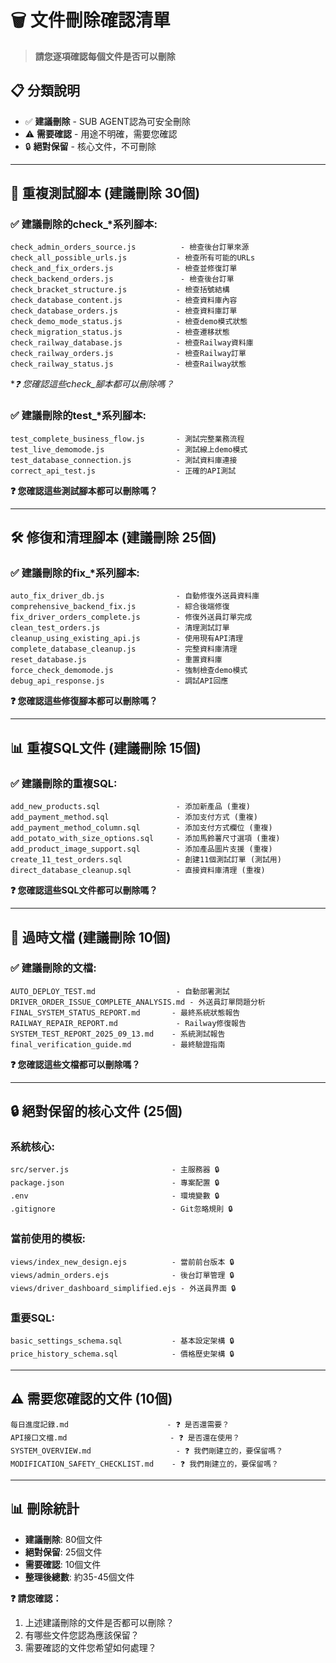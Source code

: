 # 🗑️ 文件刪除確認清單

> **請您逐項確認每個文件是否可以刪除**

## 📋 **分類說明**
- ✅ **建議刪除** - SUB AGENT認為可安全刪除
- ⚠️ **需要確認** - 用途不明確，需要您確認
- 🔒 **絕對保留** - 核心文件，不可刪除

---

## 🔧 **重複測試腳本** (建議刪除 30個)

### ✅ 建議刪除的check_*系列腳本:
```
check_admin_orders_source.js          - 檢查後台訂單來源
check_all_possible_urls.js           - 檢查所有可能的URLs  
check_and_fix_orders.js              - 檢查並修復訂單
check_backend_orders.js               - 檢查後台訂單
check_bracket_structure.js           - 檢查括號結構
check_database_content.js            - 檢查資料庫內容
check_database_orders.js             - 檢查資料庫訂單
check_demo_mode_status.js            - 檢查demo模式狀態
check_migration_status.js            - 檢查遷移狀態
check_railway_database.js            - 檢查Railway資料庫
check_railway_orders.js              - 檢查Railway訂單
check_railway_status.js              - 檢查Railway狀態
```

**❓ 您確認這些check_*腳本都可以刪除嗎？**

### ✅ 建議刪除的test_*系列腳本:
```
test_complete_business_flow.js       - 測試完整業務流程
test_live_demomode.js                - 測試線上demo模式
test_database_connection.js          - 測試資料庫連接
correct_api_test.js                  - 正確的API測試
```

**❓ 您確認這些測試腳本都可以刪除嗎？**

---

## 🛠️ **修復和清理腳本** (建議刪除 25個)

### ✅ 建議刪除的fix_*系列腳本:
```
auto_fix_driver_db.js                - 自動修復外送員資料庫
comprehensive_backend_fix.js         - 綜合後端修復
fix_driver_orders_complete.js        - 修復外送員訂單完成
clean_test_orders.js                 - 清理測試訂單
cleanup_using_existing_api.js        - 使用現有API清理
complete_database_cleanup.js         - 完整資料庫清理
reset_database.js                    - 重置資料庫
force_check_demomode.js              - 強制檢查demo模式
debug_api_response.js                - 調試API回應
```

**❓ 您確認這些修復腳本都可以刪除嗎？**

---

## 📊 **重複SQL文件** (建議刪除 15個)

### ✅ 建議刪除的重複SQL:
```
add_new_products.sql                 - 添加新產品 (重複)
add_payment_method.sql               - 添加支付方式 (重複)
add_payment_method_column.sql        - 添加支付方式欄位 (重複)
add_potato_with_size_options.sql     - 添加馬鈴薯尺寸選項 (重複)
add_product_image_support.sql        - 添加產品圖片支援 (重複)
create_11_test_orders.sql            - 創建11個測試訂單 (測試用)
direct_database_cleanup.sql          - 直接資料庫清理 (重複)
```

**❓ 您確認這些SQL文件都可以刪除嗎？**

---

## 📝 **過時文檔** (建議刪除 10個)

### ✅ 建議刪除的文檔:
```
AUTO_DEPLOY_TEST.md                  - 自動部署測試
DRIVER_ORDER_ISSUE_COMPLETE_ANALYSIS.md - 外送員訂單問題分析
FINAL_SYSTEM_STATUS_REPORT.md       - 最終系統狀態報告  
RAILWAY_REPAIR_REPORT.md             - Railway修復報告
SYSTEM_TEST_REPORT_2025_09_13.md    - 系統測試報告
final_verification_guide.md         - 最終驗證指南
```

**❓ 您確認這些文檔都可以刪除嗎？**

---

## 🔒 **絕對保留的核心文件** (25個)

### 系統核心:
```
src/server.js                       - 主服務器 🔒
package.json                        - 專案配置 🔒
.env                                - 環境變數 🔒
.gitignore                          - Git忽略規則 🔒
```

### 當前使用的模板:
```
views/index_new_design.ejs          - 當前前台版本 🔒
views/admin_orders.ejs              - 後台訂單管理 🔒  
views/driver_dashboard_simplified.ejs - 外送員界面 🔒
```

### 重要SQL:
```
basic_settings_schema.sql           - 基本設定架構 🔒
price_history_schema.sql            - 價格歷史架構 🔒
```

---

## ⚠️ **需要您確認的文件** (10個)

```
每日進度記錄.md                      - ❓ 是否還需要？
API接口文檔.md                       - ❓ 是否還在使用？
SYSTEM_OVERVIEW.md                   - ❓ 我們剛建立的，要保留嗎？
MODIFICATION_SAFETY_CHECKLIST.md    - ❓ 我們剛建立的，要保留嗎？
```

---

## 📊 **刪除統計**

- **建議刪除**: 80個文件
- **絕對保留**: 25個文件  
- **需要確認**: 10個文件
- **整理後總數**: 約35-45個文件

**❓ 請您確認：**
1. 上述建議刪除的文件是否都可以刪除？
2. 有哪些文件您認為應該保留？
3. 需要確認的文件您希望如何處理？